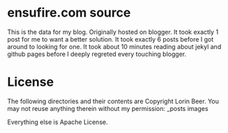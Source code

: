 # ensufire.com source
This is the data for my blog.
Originally hosted on blogger.
It took exactly 1 post for me to want a better solution.
It took exactly 6 posts before I got around to looking for one.
It took about 10 minutes reading about jekyl and github pages before I deeply regreted every touching blogger.

# License
The following directories and their contents are Copyright Lorin Beer. You may not reuse anything therein without my permission:
_posts
images

Everything else is Apache License.
